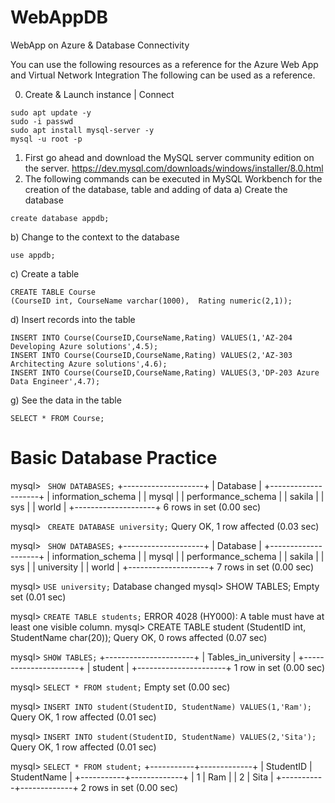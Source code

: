 # WebAppDB
WebApp on Azure &amp; Database Connectivity

You can use the following resources as a reference for the Azure Web App and Virtual Network Integration
The following can be used as a reference.

0) Create & Launch instance | Connect 
```
sudo apt update -y 
sudo -i passwd
sudo apt install mysql-server -y
mysql -u root -p
```
1) First go ahead and download the MySQL server community edition on the server.
https://dev.mysql.com/downloads/windows/installer/8.0.html
2) The following commands can be executed in MySQL Workbench for the creation of the database, table and adding of data
a) Create the database
```
create database appdb;
```
b) Change to the context to the database
```
use appdb;
```
c) Create a table
```
CREATE TABLE Course
(CourseID int, CourseName varchar(1000),  Rating numeric(2,1));
```
d) Insert records into the table
```
INSERT INTO Course(CourseID,CourseName,Rating) VALUES(1,'AZ-204 Developing Azure solutions',4.5);
INSERT INTO Course(CourseID,CourseName,Rating) VALUES(2,'AZ-303 Architecting Azure solutions',4.6); 
INSERT INTO Course(CourseID,CourseName,Rating) VALUES(3,'DP-203 Azure Data Engineer',4.7);
```
g) See the data in the table
```
SELECT * FROM Course;
```

# Basic Database Practice
mysql> ``` SHOW DATABASES;```
+--------------------+
| Database           |
+--------------------+
| information_schema |
| mysql              |
| performance_schema |
| sakila             |
| sys                |
| world              |
+--------------------+
6 rows in set (0.00 sec)


mysql> ``` CREATE DATABASE university;```
Query OK, 1 row affected (0.03 sec)

mysql> ``` SHOW DATABASES;```
+--------------------+
| Database           |
+--------------------+
| information_schema |
| mysql              |
| performance_schema |
| sakila             |
| sys                |
| university         |
| world              |
+--------------------+
7 rows in set (0.00 sec)

mysql> ```USE university;```
Database changed
mysql> SHOW TABLES;
Empty set (0.01 sec)

mysql> ```CREATE TABLE students;```
ERROR 4028 (HY000): A table must have at least one visible column.
mysql> CREATE TABLE student (StudentID int, StudentName char(20));
Query OK, 0 rows affected (0.07 sec)

mysql> ```SHOW TABLES;```
+----------------------+
| Tables_in_university |
+----------------------+
| student              |
+----------------------+
1 row in set (0.00 sec)

mysql> ```SELECT * FROM student;```
Empty set (0.00 sec)

mysql> ```INSERT INTO student(StudentID, StudentName) VALUES(1,'Ram');```
Query OK, 1 row affected (0.01 sec)

mysql> ```INSERT INTO student(StudentID, StudentName) VALUES(2,'Sita');```
Query OK, 1 row affected (0.01 sec)

mysql> ```SELECT * FROM student;```
+-----------+-------------+
| StudentID | StudentName |
+-----------+-------------+
|         1 | Ram         |
|         2 | Sita        |
+-----------+-------------+
2 rows in set (0.00 sec)

